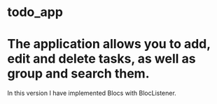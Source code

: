 # todo_app

# The application allows you to add, edit and delete tasks, as well as group and search them.

In this version I have implemented Blocs with BlocListener.